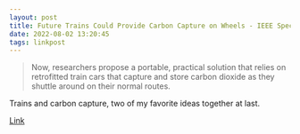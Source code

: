 ```yaml
---
layout: post
title: Future Trains Could Provide Carbon Capture on Wheels - IEEE Spectrum
date: 2022-08-02 13:20:45
tags: linkpost
---
```


> Now, researchers propose a portable, practical solution that relies on retrofitted train cars that capture and store carbon dioxide as they shuttle around on their normal routes.

Trains and carbon capture, two of my favorite ideas together at last. 

[Link](https://spectrum.ieee.org/carbon-capture-2657738131)

